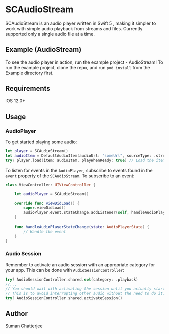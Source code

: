# SCAudioStream

SCAudioStream is an audio player written in Swift 5 , making it simpler to work with simple audio playback from streams and files. Currently supported only a single audio file at a time.

## Example (AudioStream)

To see the audio player in action, run the example project - AudioStream!
To run the example project, clone the repo, and run `pod install` from the Example directory first.

## Requirements
iOS 12.0+

## Usage

### AudioPlayer
To get started playing some audio:
```swift
let player = SCAudioStream()
let audioItem = DefaultAudioItem(audioUrl: "someUrl", sourceType: .stream)
try? player.load(item: audioItem, playWhenReady: true) // Load the item and start playing when the player is ready.
```

To listen for events in the `AudioPlayer`, subscribe to events found in the `event` property of the `SCAudioStream`.
To subscribe to an event:
```swift
class ViewController: UIViewController {

    let audioPlayer = SCAudioStream()
    
    override func viewDidLoad() {
        super.viewDidLoad()
        audioPlayer.event.stateChange.addListener(self, handleAudioPlayerStateChange)
    }
    
    func handleAudioPlayerStateChange(state: AudioPlayerState) {
        // Handle the event
    }
}
```

### Audio Session
Remember to activate an audio session with an appropriate category for your app. This can be done with `AudioSessionController`:
```swift
try? AudioSessionController.shared.set(category: .playback)
//...
// You should wait with activating the session until you actually start playback of audio.
// This is to avoid interrupting other audio without the need to do it.
try? AudioSessionController.shared.activateSession()
```


## Author

Suman Chatterjee

